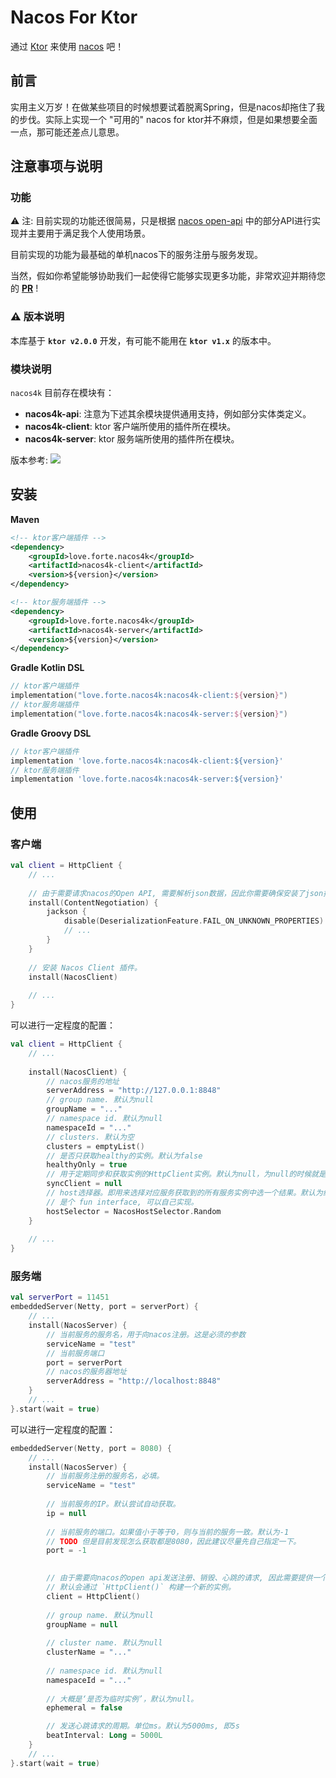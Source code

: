 # Nacos For Ktor
通过 [Ktor](https://ktor.io) 来使用 [nacos](https://nacos.io/) 吧！


## 前言
实用主义万岁！在做某些项目的时候想要试着脱离Spring，但是nacos却拖住了我的步伐。实际上实现一个 "可用的" nacos for ktor并不麻烦，但是如果想要全面一点，那可能还差点儿意思。

## 注意事项与说明
### 功能
⚠ 注: 目前实现的功能还很简易，只是根据 [nacos open-api](https://nacos.io/zh-cn/docs/open-api.html) 中的部分API进行实现并主要用于满足我个人使用场景。

目前实现的功能为最基础的单机nacos下的服务注册与服务发现。


当然，假如你希望能够协助我们一起使得它能够实现更多功能，非常欢迎并期待您的 [**PR**](https://github.com/ForteScarlet/nacos4k/pulls) !

### ⚠ 版本说明
本库基于 **`ktor v2.0.0`** 开发，有可能不能用在 **`ktor v1.x`** 的版本中。

### 模块说明
`nacos4k` 目前存在模块有：
- **nacos4k-api**: 注意为下述其余模块提供通用支持，例如部分实体类定义。
- **nacos4k-client**: ktor 客户端所使用的插件所在模块。
- **nacos4k-server**: ktor 服务端所使用的插件所在模块。


版本参考: [![](https://img.shields.io/maven-central/v/love.forte.nacos4k/nacos4k-api)](https://repo1.maven.org/maven2/love/forte/nacos4k/)


## 安装


**Maven**
```xml
<!-- ktor客户端插件 -->
<dependency>
    <groupId>love.forte.nacos4k</groupId>
    <artifactId>nacos4k-client</artifactId>
    <version>${version}</version>
</dependency>

<!-- ktor服务端插件 -->
<dependency>
    <groupId>love.forte.nacos4k</groupId>
    <artifactId>nacos4k-server</artifactId>
    <version>${version}</version>
</dependency>
```

**Gradle Kotlin DSL**
```kotlin
// ktor客户端插件
implementation("love.forte.nacos4k:nacos4k-client:${version}")
// ktor服务端插件
implementation("love.forte.nacos4k:nacos4k-server:${version}")
```

**Gradle Groovy DSL**
```groovy
// ktor客户端插件
implementation 'love.forte.nacos4k:nacos4k-client:${version}'
// ktor服务端插件
implementation 'love.forte.nacos4k:nacos4k-server:${version}'
```

## 使用

### 客户端
```kotlin
val client = HttpClient {
    // ...
    
    // 由于需要请求nacos的Open API, 需要解析json数据，因此你需要确保安装了json插件。
    install(ContentNegotiation) {
        jackson {
            disable(DeserializationFeature.FAIL_ON_UNKNOWN_PROPERTIES)
            // ... 
        }
    }
    
    // 安装 Nacos Client 插件。
    install(NacosClient)
    
    // ...
}
```

可以进行一定程度的配置：
```kotlin
val client = HttpClient {
    // ...
    
    install(NacosClient) {
        // nacos服务的地址
        serverAddress = "http://127.0.0.1:8848"
        // group name. 默认为null
        groupName = "..."
        // namespace id. 默认为null
        namespaceId = "..."
        // clusters. 默认为空
        clusters = emptyList()
        // 是否只获取healthy的实例。默认为false
        healthyOnly = true
        // 用于定期同步和获取实例的HttpClient实例。默认为null，为null的时候就是使用当前的client。
        syncClient = null
        // host选择器。即用来选择对应服务获取到的所有服务实例中选一个结果。默认为纯随机。
        // 是个 fun interface, 可以自己实现。
        hostSelector = NacosHostSelector.Random
    }
    
    // ...
}
```




### 服务端
```kotlin
val serverPort = 11451
embeddedServer(Netty, port = serverPort) {
    // ...
    install(NacosServer) {
        // 当前服务的服务名，用于向nacos注册。这是必须的参数
        serviceName = "test"
        // 当前服务端口
        port = serverPort
        // nacos的服务器地址
        serverAddress = "http://localhost:8848"
    }
    // ...
}.start(wait = true)
```

可以进行一定程度的配置：
```kotlin
embeddedServer(Netty, port = 8080) {
    // ...
    install(NacosServer) {
        // 当前服务注册的服务名，必填。
        serviceName = "test"
        
        // 当前服务的IP。默认尝试自动获取。
        ip = null
        
        // 当前服务的端口。如果值小于等于0，则与当前的服务一致。默认为-1
        // TODO 但是目前发现怎么获取都是8080，因此建议尽量先自己指定一下。
        port = -1

        
        // 由于需要向nacos的open api发送注册、销毁、心跳的请求, 因此需要提供一个 HttpClient 实例用于发送请求。
        // 默认会通过 `HttpClient()` 构建一个新的实例。
        client = HttpClient()
        
        // group name. 默认为null
        groupName = null
        
        // cluster name. 默认为null
        clusterName = "..."
        
        // namespace id. 默认为null
        namespaceId = "..."
        
        // 大概是‘是否为临时实例’，默认为null。
        ephemeral = false

        // 发送心跳请求的周期。单位ms。默认为5000ms, 即5s
        beatInterval: Long = 5000L
    }
    // ...
}.start(wait = true)

```